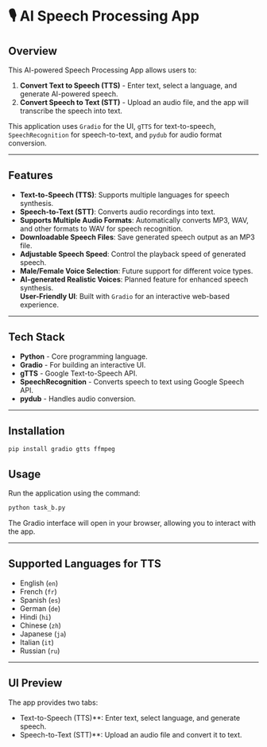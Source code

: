 # 🎙️ AI Speech Processing App

##  Overview
This AI-powered Speech Processing App allows users to:
1. **Convert Text to Speech (TTS)** - Enter text, select a language, and generate AI-powered speech.
2. **Convert Speech to Text (STT)** - Upload an audio file, and the app will transcribe the speech into text.

This application uses `Gradio` for the UI, `gTTS` for text-to-speech, `SpeechRecognition` for speech-to-text, and `pydub` for audio format conversion.

---

##  Features
- **Text-to-Speech (TTS)**: Supports multiple languages for speech synthesis.  
- **Speech-to-Text (STT)**: Converts audio recordings into text.  
- **Supports Multiple Audio Formats**: Automatically converts MP3, WAV, and other formats to WAV for speech recognition.  
- **Downloadable Speech Files**: Save generated speech output as an MP3 file.  
- **Adjustable Speech Speed**: Control the playback speed of generated speech.  
- **Male/Female Voice Selection**: Future support for different voice types.  
- **AI-generated Realistic Voices**: Planned feature for enhanced speech synthesis.  
**User-Friendly UI**: Built with `Gradio` for an interactive web-based experience.  

---

##  Tech Stack
- **Python** - Core programming language.
- **Gradio** - For building an interactive UI.
- **gTTS** - Google Text-to-Speech API.
- **SpeechRecognition** - Converts speech to text using Google Speech API.
- **pydub** - Handles audio conversion.

---

##  Installation

```sh
pip install gradio gtts ffmpeg
```
##  Usage
Run the application using the command:
```sh
python task_b.py
```

The Gradio interface will open in your browser, allowing you to interact with the app.

---

##  Supported Languages for TTS
- English (`en`)
- French (`fr`)
- Spanish (`es`)
- German (`de`)
- Hindi (`hi`)
- Chinese (`zh`)
- Japanese (`ja`)
- Italian (`it`)
- Russian (`ru`)

---

##  UI Preview
The app provides two tabs:
-  Text-to-Speech (TTS)**: Enter text, select language, and generate speech.
-  Speech-to-Text (STT)**: Upload an audio file and convert it to text.